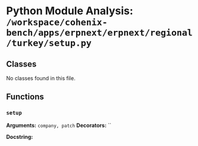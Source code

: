 # Python Module Analysis: `/workspace/cohenix-bench/apps/erpnext/erpnext/regional/turkey/setup.py`

## Classes

No classes found in this file.


## Functions

### `setup`
**Arguments:** `company, patch`
**Decorators:** ``

**Docstring:**
```

```

